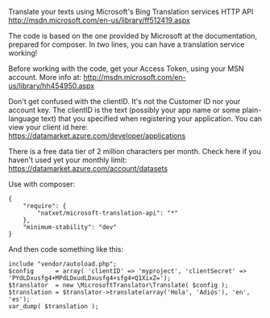 Translate your texts using Microsoft's Bing Translation services HTTP API http://msdn.microsoft.com/en-us/library/ff512419.aspx

The code is based on the one provided by Microsoft at the documentation, prepared for composer. In two lines, you can have a translation service working!

Before working with the code, get your Access Token, using your MSN account. More info at: http://msdn.microsoft.com/en-us/library/hh454950.aspx

Don't get confused with the clientID. It's not the Customer ID nor your account key. The clientID is the text (possibly your app name or some plain-language text) that you specified when registering your application. You can view your client id here: https://datamarket.azure.com/developer/applications

There is a free data tier of 2 million characters per month. Check here if you haven't used yet your monthly limit: https://datamarket.azure.com/account/datasets

Use with composer:

	{
		"require": {
			"natxet/microsoft-translation-api": "*"
		},
		"minimum-stability": "dev"
	}

And then code something like this:

	include "vendor/autoload.php";
	$config      = array( 'clientID' => 'myproject', 'clientSecret' => 'PYdLDxusfg4+MPdLDxudLDxusfg4+sfg4+Q1XixZ=');
	$translator  = new \MicrosoftTranslator\Translate( $config );
	$translation = $translator->translate(array('Hola', 'Adiós'), 'en', 'es');
	var_dump( $translation );
